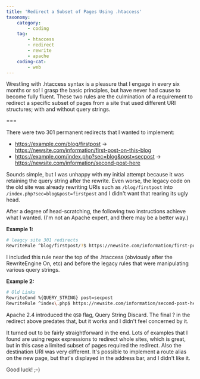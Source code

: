 ```yaml
---
title: 'Redirect a Subset of Pages Using .htaccess'
taxonomy:
    category:
        - coding
    tag:
        - htaccess
        - redirect
        - rewrite
        - apache
    coding-cat:
        - web
---
```


Wrestling with .htaccess syntax is a pleasure that I engage in every six months or so! I grasp the basic principles, but have never had cause to become fully fluent. These two rules are the culmination of a requirement to redirect a specific subset of pages from a site that used different URI structures; with and without query strings.

===

There were two 301 permanent redirects that I wanted to implement:

* https://example.com/blog/firstpost -> https://newsite.com/information/first-post-on-this-blog
* https://example.com/index.php?sec=blog&post=secpost -> https://newsite.com/information/second-post-here

Sounds simple, but I was unhappy with my initial attempt because it was retaining the query string after the rewrite. Even worse, the legacy code on the old site was already rewriting URIs such as `/blog/firstpost` into `/index.php?sec=blog&post=firstpost` and I didn't want that rearing its ugly head.

After a degree of head-scratching, the following two instructions achieve what I wanted. (I'm not an Apache expert, and there may be a better way.)

**Example 1:**

```bash
# leagcy site 301 redirects
RewriteRule ^blog/firstpost/?$ https://newsite.com/information/first-post-on-this-blog [NC,L,R=301]
```

I included this rule near the top of the .htaccess (obviously after the RewriteEngine On, etc) and before the legacy rules that were manipulating various query strings.

**Example 2:**

```bash
# Old Links
RewriteCond %{QUERY_STRING} post=secpost
RewriteRule ^index\.php$ https://newsite.com/information/second-post-here/? [NC,L,R=301]
```

Apache 2.4 introduced the `QSD` flag, Query String Discard. The final ? in the redirect above predates that, but it works and I didn't feel concerned by it.

It turned out to be fairly straightforward in the end. Lots of examples that I found are using regex expressions to redirect whole sites, which is great, but in this case a limited subset of pages required the redirect. Also the destination URI was very different. It's possible to implement a route alias on the new page, but that's displayed in the address bar, and I didn't like it.

Good luck! ;-)